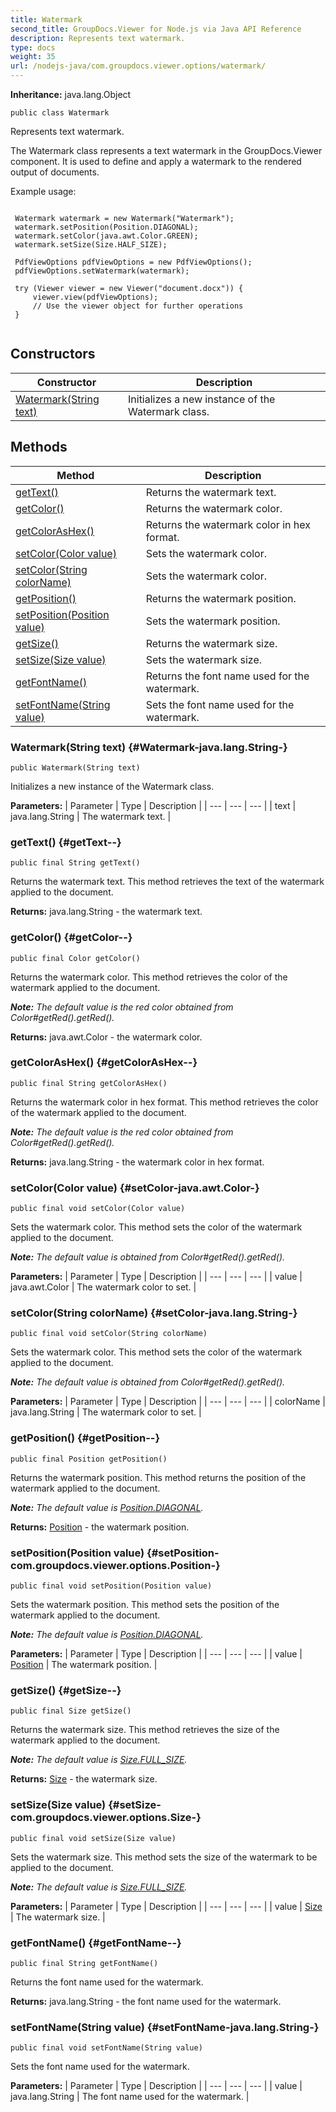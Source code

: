 ```yaml
---
title: Watermark
second_title: GroupDocs.Viewer for Node.js via Java API Reference
description: Represents text watermark.
type: docs
weight: 35
url: /nodejs-java/com.groupdocs.viewer.options/watermark/
---
```

**Inheritance:**
java.lang.Object
```
public class Watermark
```

Represents text watermark.

The Watermark class represents a text watermark in the GroupDocs.Viewer component. It is used to define and apply a watermark to the rendered output of documents.

Example usage:

```

 Watermark watermark = new Watermark("Watermark");
 watermark.setPosition(Position.DIAGONAL);
 watermark.setColor(java.awt.Color.GREEN);
 watermark.setSize(Size.HALF_SIZE);

 PdfViewOptions pdfViewOptions = new PdfViewOptions();
 pdfViewOptions.setWatermark(watermark);

 try (Viewer viewer = new Viewer("document.docx")) {
     viewer.view(pdfViewOptions);
     // Use the viewer object for further operations
 }
 
```
## Constructors

| Constructor | Description |
| --- | --- |
| [Watermark(String text)](#Watermark-java.lang.String-) | Initializes a new instance of the  Watermark  class. |
## Methods

| Method | Description |
| --- | --- |
| [getText()](#getText--) | Returns the watermark text. |
| [getColor()](#getColor--) | Returns the watermark color. |
| [getColorAsHex()](#getColorAsHex--) | Returns the watermark color in hex format. |
| [setColor(Color value)](#setColor-java.awt.Color-) | Sets the watermark color. |
| [setColor(String colorName)](#setColor-java.lang.String-) | Sets the watermark color. |
| [getPosition()](#getPosition--) | Returns the watermark position. |
| [setPosition(Position value)](#setPosition-com.groupdocs.viewer.options.Position-) | Sets the watermark position. |
| [getSize()](#getSize--) | Returns the watermark size. |
| [setSize(Size value)](#setSize-com.groupdocs.viewer.options.Size-) | Sets the watermark size. |
| [getFontName()](#getFontName--) | Returns the font name used for the watermark. |
| [setFontName(String value)](#setFontName-java.lang.String-) | Sets the font name used for the watermark. |
### Watermark(String text) {#Watermark-java.lang.String-}
```
public Watermark(String text)
```


Initializes a new instance of the  Watermark  class.

**Parameters:**
| Parameter | Type | Description |
| --- | --- | --- |
| text | java.lang.String | The watermark text. |

### getText() {#getText--}
```
public final String getText()
```


Returns the watermark text. This method retrieves the text of the watermark applied to the document.

**Returns:**
java.lang.String - the watermark text.
### getColor() {#getColor--}
```
public final Color getColor()
```


Returns the watermark color. This method retrieves the color of the watermark applied to the document.

***Note:** The default value is the red color obtained from Color\#getRed().getRed().*

**Returns:**
java.awt.Color - the watermark color.
### getColorAsHex() {#getColorAsHex--}
```
public final String getColorAsHex()
```


Returns the watermark color in hex format. This method retrieves the color of the watermark applied to the document.

***Note:** The default value is the red color obtained from Color\#getRed().getRed().*

**Returns:**
java.lang.String - the watermark color in hex format.
### setColor(Color value) {#setColor-java.awt.Color-}
```
public final void setColor(Color value)
```


Sets the watermark color. This method sets the color of the watermark applied to the document.

***Note:** The default value is obtained from Color\#getRed().getRed().*

**Parameters:**
| Parameter | Type | Description |
| --- | --- | --- |
| value | java.awt.Color | The watermark color to set. |

### setColor(String colorName) {#setColor-java.lang.String-}
```
public final void setColor(String colorName)
```


Sets the watermark color. This method sets the color of the watermark applied to the document.

***Note:** The default value is obtained from Color\#getRed().getRed().*

**Parameters:**
| Parameter | Type | Description |
| --- | --- | --- |
| colorName | java.lang.String | The watermark color to set. |

### getPosition() {#getPosition--}
```
public final Position getPosition()
```


Returns the watermark position. This method returns the position of the watermark applied to the document.

***Note:** The default value is [Position.DIAGONAL](../../com.groupdocs.viewer.options/position\#DIAGONAL).*

**Returns:**
[Position](../../com.groupdocs.viewer.options/position) - the watermark position.
### setPosition(Position value) {#setPosition-com.groupdocs.viewer.options.Position-}
```
public final void setPosition(Position value)
```


Sets the watermark position. This method sets the position of the watermark applied to the document.

***Note:** The default value is [Position.DIAGONAL](../../com.groupdocs.viewer.options/position\#DIAGONAL).*

**Parameters:**
| Parameter | Type | Description |
| --- | --- | --- |
| value | [Position](../../com.groupdocs.viewer.options/position) | The watermark position. |

### getSize() {#getSize--}
```
public final Size getSize()
```


Returns the watermark size. This method retrieves the size of the watermark applied to the document.

***Note:** The default value is [Size.FULL\_SIZE](../../com.groupdocs.viewer.options/size\#FULL-SIZE).*

**Returns:**
[Size](../../com.groupdocs.viewer.options/size) - the watermark size.
### setSize(Size value) {#setSize-com.groupdocs.viewer.options.Size-}
```
public final void setSize(Size value)
```


Sets the watermark size. This method sets the size of the watermark to be applied to the document.

***Note:** The default value is [Size.FULL\_SIZE](../../com.groupdocs.viewer.options/size\#FULL-SIZE).*

**Parameters:**
| Parameter | Type | Description |
| --- | --- | --- |
| value | [Size](../../com.groupdocs.viewer.options/size) | The watermark size. |

### getFontName() {#getFontName--}
```
public final String getFontName()
```


Returns the font name used for the watermark.

**Returns:**
java.lang.String - the font name used for the watermark.
### setFontName(String value) {#setFontName-java.lang.String-}
```
public final void setFontName(String value)
```


Sets the font name used for the watermark.

**Parameters:**
| Parameter | Type | Description |
| --- | --- | --- |
| value | java.lang.String | The font name used for the watermark. |

